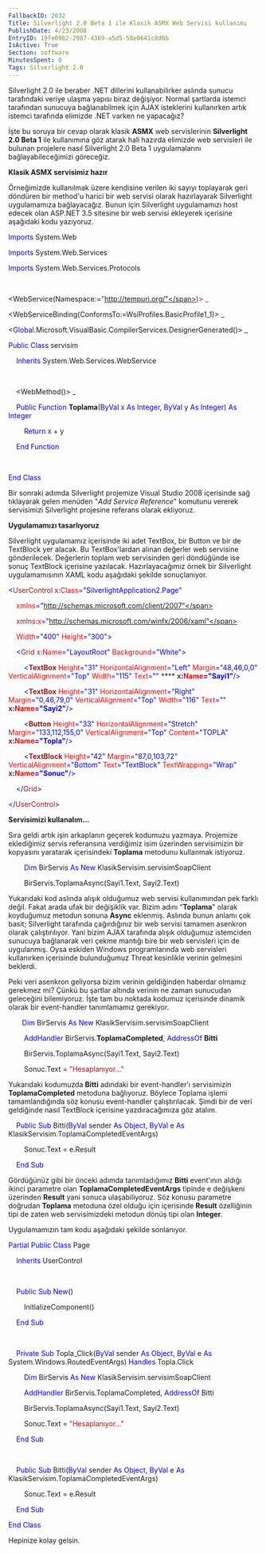 ```yaml
---
FallbackID: 2032
Title: Silverlight 2.0 Beta 1 ile Klasik ASMX Web Servisi kullanımı
PublishDate: 4/23/2008
EntryID: 19fe09b2-2987-4369-a5d5-58e0641c8d6b
IsActive: True
Section: software
MinutesSpent: 0
Tags: Silverlight 2.0
---
```

Silverlight 2.0 ile beraber .NET dillerini kullanabilirker aslında
sunucu tarafındaki veriye ulaşma yapısı biraz değişiyor. Normal
şartlarda istemci tarafından sunucuya bağlanabilmek için AJAX
isteklerini kullanırken artık istemci tarafında elimizde .NET varken ne
yapacağız?

İşte bu soruya bir cevap olarak klasik **ASMX** web servislerinin
**Silverlight 2.0 Beta 1** ile kullanımına göz atarak hali hazırda
elimizde web servisleri ile bulunan projelere nasıl Silverlight 2.0 Beta
1 uygulamalarını bağlayabileceğimizi göreceğiz.

**Klasik ASMX servisimiz hazır**

Örneğimizde kullanılmak üzere kendisine verilen iki sayıyı toplayarak
geri döndüren bir method'u harici bir web servisi olarak hazırlayarak
Silverlight uygulamamıza bağlayacağız. Bunun için Silverlight
uygulamamızı host edecek olan ASP.NET 3.5 sitesine bir web servisi
ekleyerek içerisine aşağıdaki kodu yazıyoruz.

<span style="color: blue;">Imports</span> System.Web

<span style="color: blue;">Imports</span> System.Web.Services

<span style="color: blue;">Imports</span> System.Web.Services.Protocols

 

\<WebService(Namespace:=<span
style="color: #a31515;">"http://tempuri.org/"</span>)\> \_

\<WebServiceBinding(ConformsTo:=WsiProfiles.BasicProfile1\_1)\> \_

\<<span
style="color: blue;">Global</span>.Microsoft.VisualBasic.CompilerServices.DesignerGenerated()\>
\_

<span style="color: blue;">Public</span> <span
style="color: blue;">Class</span> servisim

    <span style="color: blue;">Inherits</span>
System.Web.Services.WebService

 

    \<WebMethod()\> \_

    <span style="color: blue;">Public</span> <span
style="color: blue;">Function</span> **Toplama**(<span
style="color: blue;">ByVal</span> x <span style="color: blue;">As</span>
<span style="color: blue;">Integer</span>, <span
style="color: blue;">ByVal</span> y <span style="color: blue;">As</span>
<span style="color: blue;">Integer</span>) <span
style="color: blue;">As</span> <span style="color: blue;">Integer</span>

        <span style="color: blue;">Return</span> x + y

    <span style="color: blue;">End</span> <span
style="color: blue;">Function</span>

 

<span style="color: blue;">End</span> <span
style="color: blue;">Class</span>

Bir sonraki adımda Silverlight projemize Visual Studio 2008 içerisinde
sağ tıklayarak gelen menüden "*Add Service Reference*" komutunu vererek
servisimizi Silverlight projesine referans olarak ekliyoruz.

**Uygulamamızı tasarlıyoruz**

Silverlight uygulamamız içerisinde iki adet TextBox, bir Button ve bir
de TextBlock yer alacak. Bu TextBox'lardan alınan değerler web servisine
gönderilecek. Değerlerin toplam web servisinden geri döndüğünde ise
sonuç TextBlock içerisine yazılacak. Hazırlayacağımız örnek bir
Silverlight uygulamamısının XAML kodu aşağıdaki şekilde sonuçlanıyor.

<span style="color: blue;">\<</span><span
style="color: #a31515;">UserControl</span> <span
style="color: #a31515;">x</span><span style="color: blue;">:</span><span
style="color: red;">Class</span><span
style="color: blue;">="SilverlightApplication2.Page"</span>

    <span style="color: red;">xmlns</span><span
style="color: blue;">="http://schemas.microsoft.com/client/2007"</span>

    <span style="color: #a31515;">xmlns</span><span
style="color: blue;">:</span><span style="color: red;">x</span><span
style="color: blue;">="http://schemas.microsoft.com/winfx/2006/xaml"</span>

    <span style="color: red;">Width</span><span
style="color: blue;">="400"</span> <span
style="color: red;">Height</span><span
style="color: blue;">="300"\></span>

    <span style="color: blue;">\<</span><span
style="color: #a31515;">Grid</span> <span
style="color: #a31515;">x</span><span style="color: blue;">:</span><span
style="color: red;">Name</span><span
style="color: blue;">="LayoutRoot"</span> <span
style="color: red;">Background</span><span
style="color: blue;">="White"\></span>

        <span style="color: blue;">\<</span><span
style="color: #a31515;">**TextBox**</span> <span
style="color: red;">Height</span><span style="color: blue;">="31"</span>
<span style="color: red;">HorizontalAlignment</span><span
style="color: blue;">="Left"</span> <span
style="color: red;">Margin</span><span
style="color: blue;">="48,46,0,0"</span> <span
style="color: red;">VerticalAlignment</span><span
style="color: blue;">="Top"</span> <span
style="color: red;">Width</span><span style="color: blue;">="115"</span>
<span style="color: red;">Text</span><span
style="color: blue;">=""</span> **** <span
style="color: #a31515;">**x**</span><span
style="color: blue;">**:**</span><span
style="color: red;">**Name**</span><span
style="color: blue;">**="Sayi1"**/\></span>

        <span style="color: blue;">\<</span><span
style="color: #a31515;">**TextBox**</span> <span
style="color: red;">Height</span><span style="color: blue;">="31"</span>
<span style="color: red;">HorizontalAlignment</span><span
style="color: blue;">="Right"</span> <span
style="color: red;">Margin</span><span
style="color: blue;">="0,46,79,0"</span> <span
style="color: red;">VerticalAlignment</span><span
style="color: blue;">="Top"</span> <span
style="color: red;">Width</span><span style="color: blue;">="116"</span>
<span style="color: red;">Text</span><span
style="color: blue;">=""</span> <span style="color: #a31515;">
**x**</span><span style="color: blue;">**:**</span><span
style="color: red;">**Name**</span><span
style="color: blue;">**="Sayi2"**/\></span>

        <span style="color: blue;">\<</span><span
style="color: #a31515;">**Button**</span> <span
style="color: red;">Height</span><span style="color: blue;">="33"</span>
<span style="color: red;">HorizontalAlignment</span><span
style="color: blue;">="Stretch"</span> <span
style="color: red;">Margin</span><span
style="color: blue;">="133,112,155,0"</span> <span
style="color: red;">VerticalAlignment</span><span
style="color: blue;">="Top"</span> <span
style="color: red;">Content</span><span
style="color: blue;">="TOPLA"</span> <span style="color: #a31515;">
**x**</span><span style="color: blue;">**:**</span><span
style="color: red;">**Name**</span><span
style="color: blue;">**="Topla"**/\></span>

        <span style="color: blue;">\<</span><span
style="color: #a31515;">**TextBlock**</span> <span
style="color: red;">Height</span><span style="color: blue;">="42"</span>
<span style="color: red;">Margin</span><span
style="color: blue;">="87,0,103,72"</span> <span
style="color: red;">VerticalAlignment</span><span
style="color: blue;">="Bottom"</span> <span
style="color: red;">Text</span><span
style="color: blue;">="TextBlock"</span> <span
style="color: red;">TextWrapping</span><span
style="color: blue;">="Wrap"</span> <span style="color: #a31515;">
**x**</span><span style="color: blue;">**:**</span><span
style="color: red;">**Name**</span><span
style="color: blue;">**="Sonuc"**/\></span>

    <span style="color: blue;">\</</span><span
style="color: #a31515;">Grid</span><span style="color: blue;">\></span>

<span style="color: blue;">\</</span><span
style="color: #a31515;">UserControl</span><span
style="color: blue;">\></span>

**Servisimizi kullanalım...**

Sıra geldi artık işin arkaplanın geçerek kodumuzu yazmaya. Projemize
eklediğimiz servis referansına verdiğimiz isim üzerinden servisimizin
bir kopyasını yaratarak içerisindeki **Toplama** metodunu kullanmak
istiyoruz.

        <span style="color: blue;">Dim</span> BirServis <span
style="color: blue;">As</span> <span style="color: blue;">New</span>
KlasikServisim.servisimSoapClient

        BirServis.ToplamaAsync(Sayi1.Text, Sayi2.Text)

Yukarıdaki kod aslında alışık olduğumuz web servisi kullanımından pek
farklı değil. Fakat arada ufak bir değişiklik var. Bizim adını
"**Toplama**" olarak koyduğumuz metodun sonuna **Async** eklenmiş.
Aslında bunun anlamı çok basit; Silverlight tarafında çağırdığınız bir
web servisi tamamen asenkron olarak çalıştırılıyor. Yani bizim AJAX
tarafında alışık olduğumuz istemciden sunucuya bağlanarak veri çekme
mantığı bire bir web servisleri için de uygulanmış. Oysa eskiden Windows
programlarında web servisleri kullanırken içerisinde bulunduğumuz Threat
kesinlikle verinin gelmesini beklerdi.

Peki veri asenkron geliyorsa bizim verinin geldiğinden haberdar olmamız
gerekmez mi? Çünkü bu şartlar altında verinin ne zaman sunucudan
geleceğini bilemiyoruz. İşte tam bu noktada kodumuz içerisinde dinamik
olarak bir event-handler tanımlamamız gerekiyor.

       <span style="color: blue;">Dim</span> BirServis <span
style="color: blue;">As</span> <span style="color: blue;">New</span>
KlasikServisim.servisimSoapClient

        <span style="color: blue;">AddHandler</span>
BirServis.**ToplamaCompleted**, <span
style="color: blue;">AddressOf</span> **Bitti**

        BirServis.ToplamaAsync(Sayi1.Text, Sayi2.Text)

        Sonuc.Text = <span
style="color: #a31515;">"Hesaplanıyor..."</span>

Yukarıdaki kodumuzda **Bitti** adındaki bir event-handler'ı servisimizin
**ToplamaCompleted** metoduna bağlıyoruz. Böylece Toplama işlemi
tamamlandığında söz konusu event-handler çalıştırılacak. Şimdi bir de
veri geldiğinde nasıl TextBlock içerisine yazdıracağımıza göz atalım.

    <span style="color: blue;">Public</span> <span
style="color: blue;">Sub</span> Bitti(<span
style="color: blue;">ByVal</span> sender <span
style="color: blue;">As</span> <span style="color: blue;">Object</span>,
<span style="color: blue;">ByVal</span> e <span
style="color: blue;">As</span> KlasikServisim.ToplamaCompletedEventArgs)

        Sonuc.Text = e.Result

    <span style="color: blue;">End</span> <span
style="color: blue;">Sub</span>

Gördüğünüz gibi bir önceki adımda tanımladığımız **Bitti** event'ının
aldığı ikinci parametre olan **ToplamaCompletedEventArgs** tipinde e
değişkeni üzerinden **Result** yani sonuca ulaşabiliyoruz. Söz konusu
parametre doğrudan **Toplama** metoduna özel olduğu için içerisinde
**Result** özelliğinin tipi de zaten web servisimizdeki metodun dönüş
tipi olan **Integer**.

Uygulamamızın tam kodu aşağıdaki şekilde sonlanıyor.

<span style="color: blue;">Partial</span> <span
style="color: blue;">Public</span> <span
style="color: blue;">Class</span> Page

    <span style="color: blue;">Inherits</span> UserControl

 

    <span style="color: blue;">Public</span> <span
style="color: blue;">Sub</span> <span style="color: blue;">New</span>()

        InitializeComponent()

    <span style="color: blue;">End</span> <span
style="color: blue;">Sub</span>

 

    <span style="color: blue;">Private</span> <span
style="color: blue;">Sub</span> Topla\_Click(<span
style="color: blue;">ByVal</span> sender <span
style="color: blue;">As</span> <span style="color: blue;">Object</span>,
<span style="color: blue;">ByVal</span> e <span
style="color: blue;">As</span> System.Windows.RoutedEventArgs) <span
style="color: blue;">Handles</span> Topla.Click

        <span style="color: blue;">Dim</span> BirServis <span
style="color: blue;">As</span> <span style="color: blue;">New</span>
KlasikServisim.servisimSoapClient

        <span style="color: blue;">AddHandler</span>
BirServis.ToplamaCompleted, <span style="color: blue;">AddressOf</span>
Bitti

        BirServis.ToplamaAsync(Sayi1.Text, Sayi2.Text)

        Sonuc.Text = <span
style="color: #a31515;">"Hesaplanıyor..."</span>

    <span style="color: blue;">End</span> <span
style="color: blue;">Sub</span>

 

    <span style="color: blue;">Public</span> <span
style="color: blue;">Sub</span> Bitti(<span
style="color: blue;">ByVal</span> sender <span
style="color: blue;">As</span> <span style="color: blue;">Object</span>,
<span style="color: blue;">ByVal</span> e <span
style="color: blue;">As</span> KlasikServisim.ToplamaCompletedEventArgs)

        Sonuc.Text = e.Result

    <span style="color: blue;">End</span> <span
style="color: blue;">Sub</span>

<span style="color: blue;">End</span> <span
style="color: blue;">Class</span>

Hepinize kolay gelsin.


